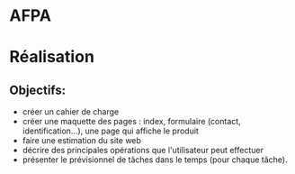 # AFPA

# Réalisation 

## Objectifs:
- créer un cahier de charge 
- créer une maquette des pages : index, formulaire (contact, identification...), une page qui affiche le produit
- faire une estimation du site web
- décrire des principales opérations que l'utilisateur peut effectuer
- présenter le prévisionnel de tâches dans le temps (pour chaque tâche).

